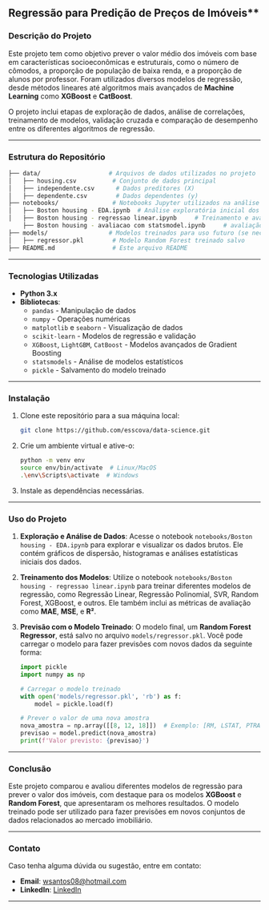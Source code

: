 ## Regressão para Predição de Preços de Imóveis**

### **Descrição do Projeto**
Este projeto tem como objetivo prever o valor médio dos imóveis com base em características socioeconômicas e estruturais, como o número de cômodos, a proporção de população de baixa renda, e a proporção de alunos por professor. Foram utilizados diversos modelos de regressão, desde métodos lineares até algoritmos mais avançados de **Machine Learning** como **XGBoost** e **CatBoost**.

O projeto inclui etapas de exploração de dados, análise de correlações, treinamento de modelos, validação cruzada e comparação de desempenho entre os diferentes algoritmos de regressão.

---

### **Estrutura do Repositório**

```bash
├── data/                   # Arquivos de dados utilizados no projeto
│   ├── housing.csv          # Conjunto de dados principal
│   ├── independente.csv      # Dados preditores (X)
│   ├── dependente.csv        # Dados dependentes (y)
├── notebooks/               # Notebooks Jupyter utilizados na análise
│   ├── Boston housing - EDA.ipynb  # Análise exploratória inicial dos dados
│   ├── Boston housing - regressao linear.ipynb     # Treinamento e avaliação dos modelos de regressão
    ├── Boston housing - avaliacao com statsmodel.ipynb     # avaliação dos modelos de regressão simples e múltipla com statsmodel
├── models/                 # Modelos treinados para uso futuro (se necessário)
│   ├── regressor.pkl        # Modelo Random Forest treinado salvo
├── README.md                # Este arquivo README

```

---

### **Tecnologias Utilizadas**

- **Python 3.x**
- **Bibliotecas**:
  - `pandas` - Manipulação de dados
  - `numpy` - Operações numéricas
  - `matplotlib` e `seaborn` - Visualização de dados
  - `scikit-learn` - Modelos de regressão e validação
  - `XGBoost`, `LightGBM`, `CatBoost` - Modelos avançados de Gradient Boosting
  - `statsmodels` - Análise de modelos estatísticos
  - `pickle` - Salvamento do modelo treinado
  
---

### **Instalação**

1. Clone este repositório para a sua máquina local:
    ```bash
    git clone https://github.com/esscova/data-science.git
    ```

2. Crie um ambiente virtual e ative-o:
    ```bash
    python -m venv env
    source env/bin/activate  # Linux/MacOS
    .\env\Scripts\activate  # Windows
    ```

3. Instale as dependências necessárias.

---

### **Uso do Projeto**

1. **Exploração e Análise de Dados**:
   Acesse o notebook `notebooks/Boston housing - EDA.ipynb` para explorar e visualizar os dados brutos. Ele contém gráficos de dispersão, histogramas e análises estatísticas iniciais dos dados.

2. **Treinamento dos Modelos**:
   Utilize o notebook `notebooks/Boston housing - regressao linear.ipynb` para treinar diferentes modelos de regressão, como Regressão Linear, Regressão Polinomial, SVR, Random Forest, XGBoost, e outros. Ele também inclui as métricas de avaliação como **MAE**, **MSE**, e **R²**.

3. **Previsão com o Modelo Treinado**:
   O modelo final, um **Random Forest Regressor**, está salvo no arquivo `models/regressor.pkl`. Você pode carregar o modelo para fazer previsões com novos dados da seguinte forma:
   
   ```python
   import pickle
   import numpy as np

   # Carregar o modelo treinado
   with open('models/regressor.pkl', 'rb') as f:
       model = pickle.load(f)

   # Prever o valor de uma nova amostra
   nova_amostra = np.array([[8, 12, 18]])  # Exemplo: [RM, LSTAT, PTRATIO]
   previsao = model.predict(nova_amostra)
   print(f'Valor previsto: {previsao}')
   ```

---

### **Conclusão**

Este projeto comparou e avaliou diferentes modelos de regressão para prever o valor dos imóveis, com destaque para os modelos **XGBoost** e **Random Forest**, que apresentaram os melhores resultados. O modelo treinado pode ser utilizado para fazer previsões em novos conjuntos de dados relacionados ao mercado imobiliário.

---


### **Contato**

Caso tenha alguma dúvida ou sugestão, entre em contato:

- **Email**: wsantos08@hotmail.com
- **LinkedIn**: [LinkedIn](https://www.linkedin.com/in/wellington-moreira-santos)

---
